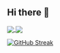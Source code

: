 ## Hi there 👋

<a href="https://github.com/anuraghazra/github-readme-stats">
  <img align="center" src="https://github-readme-stats.vercel.app/api?username=Jouca&show=prs_merged,prs_merged_percentage&show_icons=true&theme=omni" />
</a>
<a href="https://github.com/anuraghazra/convoychat">
  <img align="center" src="https://github-readme-stats.vercel.app/api/top-langs/?username=Jouca&langs_count=8&theme=omni&layout=donut-vertical" />
</a>

<a href="https://git.io/streak-stats"><img src="https://streak-stats.demolab.com?user=Jouca&theme=omni&date_format=%5BY%20%5DM%20j&fire=EB5454" alt="GitHub Streak" /></a>
